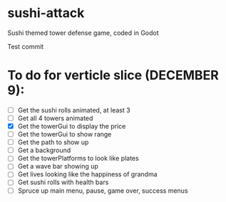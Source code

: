 # sushi-attack
Sushi themed tower defense game, coded in Godot

Test commit

# To do for verticle slice (DECEMBER 9):
- [ ] Get the sushi rolls animated, at least 3
- [ ] Get all 4 towers animated
- [x] Get the towerGui to display the price
- [ ] Get the towerGui to show range
- [ ] Get the path to show up
- [ ] Get a background
- [ ] Get the towerPlatforms to look like plates
- [ ] Get a wave bar showing up
- [ ] Get lives looking like the happiness of grandma
- [ ] Get sushi rolls with health bars
- [ ] Spruce up main menu, pause, game over, success menus
